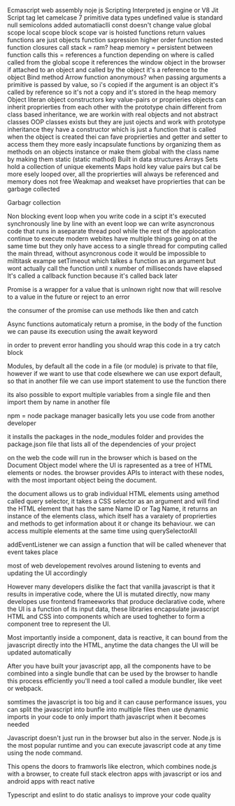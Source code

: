 Ecmascript
web assembly
noje js
Scripting
Interpreted
js engine or V8
Jit
Script tag
let 
camelcase
7 primitive data types
undefined value is standard
null
semicolons added  automatiaclli
const doesn't change value
global scope
local scope
block scope
var is hoisted
functions
return values
functions are just objects
function sxpression
higher order function
nested function
closures
call stack = ram?
heap memory = persistent between function calls
this = references a function depending on where is called
called from the global scope it references the window object in the browser
if attached to an object and called by the object it's a reference to the object
Bind method
Arrow function anonymous?
when passing arguments a primitive is passed by value, so i's copied
if the argument is an object it's called by reference so it's not a copy and it's stored in the heap memory
Object literan
object constructors
key value-pairs or proprieries
objects can inherit proprierties from each other with the prototype chain
different from class based inheritance, we are workin with real objects and not abstract classes
OOP
classes exists but they are just ojects and work with prototype inheritance
	they have a constructor which is just a function that is called when the object is created
	thei can fave proprierties and getter and setter to access them
	they more easly incapsulate functions by organizing them as methods on an objects instance
	or make them global with the class name by making them static (static mathod)
Built in data structures
	Arrays
	Sets hold a collection of unique ekements
	Maps hold key value pairs but cal be more esely looped over, all the proprierties will always be referenced and memory does not free
	Weakmap and weakset have proprierties that can be garbage collected 
	
Garbagr collection

Non blocking event loop
	when you write code in a scipt it's executed synchronously line by line
	with an event loop we can write asyncronous code that runs in aseparate thread pool while the rest of the applocation continue to execute
	modern webites have multiple things going on at the same time but they only have access to a single thread for computing called the main thread, without asyncronous code it would be impossible to miltitask
exampe setTimeout which talkes a function as an argument but wont actually call the function until x number of milliseconds have elapsed
It's called a callback function because it's called back later

Promise is a wrapper for a value that is unlnown right now that will resolve to a value in the future or reject to an error

the consumer of the promise can use methods like then and catch

Async functions automaticaly return a promise, in the body of the function we can pause its execution using the await keyword

in order to prevent error handling you should wrap this code in a try catch block 

Modules, by default all the code in a file (or module) is private to that file, however if we want to use that code elsewhere we can use export default, so that in another file we can use import statement to use the function there

its also possible to export multiple variables from a single file and then import them by name in another file

npm = node package manager
basically lets you use code from another developer

it installs the packages in the node_modules folder and provides the package.json file that lists all of the dependencies of your project

on the web the code will run in the browser which is based on the Document Object model where the UI is rapresented as a tree of HTML elements or nodes. the browser provides APIs to interact with these nodes, with the most important object being the document. 

the document allows us to grab individual HTML elements using amethod called query selector, it takes a CSS selector as an argument and will find the HTML element that has the same Name ID or Tag Name, it returns an instance of the elements class, which itself has a varaiety of proprierties and methods to get information about it or change its behaviour. we can access multiple elements at the same time using querySelectorAll 

addEventListener we can assign a function that will be called whenever that event takes place

most of web developement revolves around listening to events and updating the UI accordingly

However many developers dislike the fact that vanilla javascript is that it results in imperative code, where the UI is mutated directly, now many developes use frontend frameeworks that produce declarative code, where the UI is a function of its input data, these libraries encapsulate javascript HTML and CSS into components which are used toghether to form a component tree to represent the UI.

Most importantly inside a component, data is reactive, it can bound from the javascript directly into the HTML, anytime the data changes the UI will be updated automatically

After you have built your javascript app, all the components have to be combined into a single bundle that can be used by the browser to handle this process efficiently you'll need a tool called a module bundler, like veet or webpack.

somtimes the javascript is too big and it can cause performance issues, you can split the javascript into bunfle into multiple files then use dynamic imports in your code to only import thath javascript when it becomes needed

Javascript doesn't just run in the browser but also in the server. Node.js is the most popular runtime and you can execute javascript code at any time using the node command.

This opens the doors to framworls like electron, which combines node.js with a browser, to create full stack electron apps with javascript or ios and android apps with react native

Typescript and eslint to do static analisys to improve your code quality

























